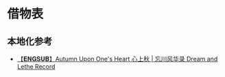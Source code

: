 # 借物表

## 本地化参考
- [【𝐄𝐍𝐆𝐒𝐔𝐁】Autumn Upon One's Heart 心上秋 | 忘川风华录 Dream and Lethe Record](https://youtu.be/IxMhuFFAwaU?si=mUvvZrSOYCJHR0Xj)
